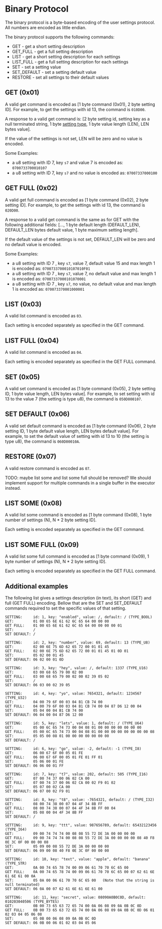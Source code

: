 # Binary Protocol

The binary protocol is a byte-based encoding of the user settings protocol.
All numbers are encoded as little endian.

The binary protocol supports the following commands:

- GET - get a short setting description
- GET_FULL - get a full setting description
- LIST - get a short setting description for each settings
- LIST_FULL - get a full setting description for each settings
- SET - set a setting value
- SET_DEFAULT - set a setting default value
- RESTORE - set all settings to their default values

## GET (0x01)

A valid get command is encoded as [1 byte command (0x01), 2 byte setting ID].
For example, to get the settings with id 13, the command is `010D00`.

A response to a valid get command is:
[2 byte setting id, setting key as a null terminated string, 1 byte [setting type](../../include/user_settings_types.h), 1 byte value length (LEN), LEN bytes value].

If the value of the settings is not set, LEN will be zero and no value is encoded.

Some Examples:

- a u8 setting with ID 7, key `s7` and value 7 is encoded as: `0700733700010107`
- a u8 setting with ID 7, key `s7` and no value is encoded as: `07007337000100`

## GET FULL (0x02)

A valid get full command is encoded as [1 byte command (0x02), 2 byte setting ID].
For example, to get the settings with id 13, the command is `020D00`.

A response to a valid get command is the same as for GET with the following additional fields: [..., 1 byte default length (DEFAULT_LEN), DEFAULT_LEN bytes default value, 1 byte maximum setting length].

If the default value of the settings is not set, DEFAULT_LEN will be zero and no default value is encoded.

Some Examples:

- a u8 setting with ID 7 , key `s7`, value 7, default value 15 and max length 1 is encoded as: `0700733700010107010F01`
- a u8 setting with ID 7 , key `s7`, value 7, no default value and max length 1 is encoded as: `07007337000101070001`
- a u8 setting with ID 7 , key `s7`, no value, no default value and max length 1 is encoded as: `070073370001000001`

## LIST (0x03)

A valid list command is encoded as `03`.

Each setting is encoded separately as specified in the GET command.

## LIST FULL (0x04)

A valid list command is encoded as `04`.

Each setting is encoded separately as specified in the GET FULL command.

## SET (0x05)

A valid set command is encoded as [1 byte command (0x05), 2 byte setting ID, 1 byte value length, LEN bytes value].
For example, to set setting with id 13 to the value 7 (the setting is type u8), the command is `050D000107`.

## SET DEFAULT (0x06)

A valid set default command is encoded as [1 byte command (0x06), 2 byte setting ID, 1 byte default value length, LEN bytes default value].
For example, to set the default value of setting with id 13 to 10 (the setting is type u8), the command is `060D00010A`.

## RESTORE (0x07)

A valid restore command is encoded as `07`.

TODO: maybe list some and list some full should be removed? We should implement support for multiple commands in a single buffer in the executor instead.

## LIST SOME (0x08)

A valid list some command is encoded as [1 byte command (0x08), 1 byte number of settings (N), N * 2 byte setting ID].

Each setting is encoded separately as specified in the GET command.

## LIST SOME FULL (0x09)

A valid list some full command is encoded as [1 byte command (0x09), 1 byte number of settings (N), N * 2 byte setting ID].

Each setting is encoded separately as specified in the GET FULL command.

## Additional examples

The following list gives a settings description (in text), its short (GET) and full (GET FULL) encoding.
Bellow that are the SET and SET_DEFAULT commands required to set the specific values of that setting.

```text
SETTING:     id: 1, key: "enabled", value: /, default: / (TYPE_BOOL)
GET:         01 00 65 6E 61 62 6C 65 64 00 00 00
GET FULL:    01 00 65 6E 61 62 6C 65 64 00 00 00 00 01
SET:         /
SET DEFAULT: /

SETTING:     id: 2, key: "number", value: 69, default: 13 (TYPE_U8)
GET:         02 00 6E 75 6D 62 65 72 00 01 01 45
GET FULL:    02 00 6E 75 6D 62 65 72 00 01 01 45 01 0D 01
SET:         05 02 00 01 45
SET DEFAULT: 06 02 00 01 0D

SETTING:     id: 3, key: "hey", value: /, default: 1337 (TYPE_U16)
GET:         03 00 68 65 79 00 02 00
GET FULL:    03 00 68 65 79 00 02 00 02 39 05 02
SET:         /
SET DEFAULT: 06 03 00 02 39 05

SETTING:     id: 4, key: "yo", value: 7654321, default: 1234567 (TYPE_U32)
GET:         04 00 79 6F 00 03 04 B1 CB 74 00
GET FULL:    04 00 79 6F 00 03 04 B1 CB 74 00 04 87 D6 12 00 04
SET:         05 04 00 04 B1 CB 74 00
SET DEFAULT: 06 04 00 04 87 D6 12 00

SETTING:     id: 5, key: "lets", value: 1, default: / (TYPE_U64)
GET:         05 00 6C 65 74 73 00 04 08 01 00 00 00 00 00 00 00
GET FULL:    05 00 6C 65 74 73 00 04 08 01 00 00 00 00 00 00 00 00 08
SET:         05 05 00 08 01 00 00 00 00 00 00 00
SET DEFAULT: /

SETTING:     id: 6, key: "go", value: -2, default: -1 (TYPE_I8)
GET:         06 00 67 6F 00 05 01 FE
GET FULL:    06 00 67 6F 00 05 01 FE 01 FF 01
SET:         05 06 00 01 FE
SET DEFAULT: 06 06 00 01 FF

SETTING:     id: 7, key: "t7", value: 202, default: 505 (TYPE_I16)
GET:         07 00 74 37 00 06 02 CA 00
GET FULL:    07 00 74 37 00 06 02 CA 00 02 F9 01 02
SET:         05 07 00 02 CA 00
SET DEFAULT: 06 07 00 02 F9 01

SETTING:     id: 8, key: "t8", value: -7654321, default: / (TYPE_I32)
GET:         08 00 74 38 00 07 04 4F 34 8B FF
GET FULL:    08 00 74 38 00 07 04 4F 34 8B FF 00 04
SET:         05 08 00 04 4F 34 8B FF
SET DEFAULT: /

SETTING:     id: 9, key: "ttt", value: 987656789, default: 65432123456 (TYPE_I64)
GET:         09 00 74 74 74 00 08 08 55 72 DE 3A 00 00 00 00
GET FULL:    09 00 74 74 74 00 08 08 55 72 DE 3A 00 00 00 00 08 40 F8 0E 3C 0F 00 00 00 08
SET:         05 09 00 08 55 72 DE 3A 00 00 00 00
SET DEFAULT: 06 09 00 08 40 F8 0E 3C 0F 00 00 00

SETTING:     id: 10, key: "text", value: "apple", default: "banana" (TYPE_STR)
GET:         0A 00 74 65 78 74 00 09 06 61 70 70 6C 65 00
GET FULL:    0A 00 74 65 78 74 00 09 06 61 70 70 6C 65 00 07 62 61 6E 61 6E 61 00 0A
SET:         05 0A 00 06 61 70 70 6C 65 00   (Note that the string is null terminated)
SET DEFAULT: 06 0A 00 07 62 61 6E 61 6E 61 00

SETTING:     id: 11, key: "secret", value: 08090A0B0C0D, default: 010203040506 (TYPE_BYTES)
GET:         0B 00 73 65 63 72 65 74 00 0A 06 08 09 0A 0B 0C 0D
GET FULL:    0B 00 73 65 63 72 65 74 00 0A 06 08 09 0A 0B 0C 0D 06 01 02 03 04 05 06 08
SET:         05 0B 00 06 08 09 0A 0B 0C 0D
SET DEFAULT: 06 0B 00 06 01 02 03 04 05 06
```
